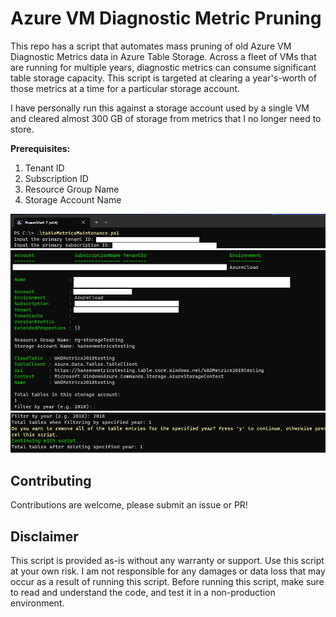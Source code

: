 # Azure VM Diagnostic Metric Pruning
This repo has a script that automates mass pruning of old Azure VM Diagnostic Metrics data in Azure Table Storage. Across a fleet of VMs that are running for multiple years, diagnostic metrics can consume significant table storage capacity. This script is targeted at clearing a year's-worth of those metrics at a time for a particular storage account.

I have personally run this against a storage account used by a single VM and cleared almost 300 GB of storage from metrics that I no longer need to store.

**Prerequisites:**

1. Tenant ID
2. Subscription ID
3. Resource Group Name
4. Storage Account Name

![screenshot01](./images/screen01.png)
![screenshot02](./images/screen02.png)
![screenshot03](./images/screen03.png)

## Contributing

Contributions are welcome, please submit an issue or PR!

## Disclaimer

This script is provided as-is without any warranty or support. Use this script at your own risk. I am not responsible for any damages or data loss that may occur as a result of running this script. Before running this script, make sure to read and understand the code, and test it in a non-production environment.
